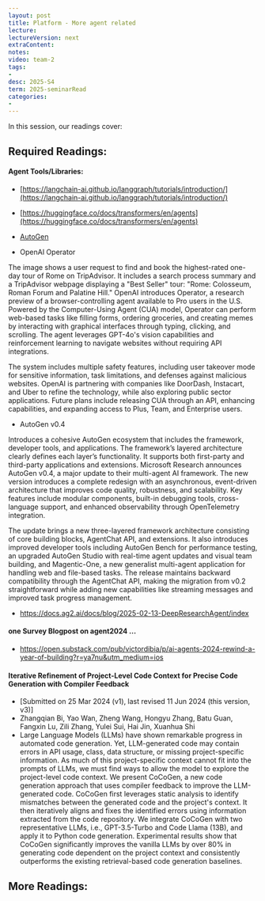```yaml
---
layout: post
title: Platform - More agent related 
lecture: 
lectureVersion: next
extraContent: 
notes: 
video: team-2
tags:
- 
desc: 2025-S4
term: 2025-seminarRead
categories:
- 
---
```



In this session, our readings cover: 

## Required Readings: 



#### Agent Tools/Libraries: 
+ [https://langchain-ai.github.io/langgraph/tutorials/introduction/](https://langchain-ai.github.io/langgraph/tutorials/introduction/)

+ [https://huggingface.co/docs/transformers/en/agents](https://huggingface.co/docs/transformers/en/agents)

+ [AutoGen](https://github.com/ag2ai/ag2?tab=readme-ov-file)

+ OpenAI Operator

The image shows a user request to find and book the highest-rated one-day tour of Rome on TripAdvisor. It includes a search process summary and a TripAdvisor webpage displaying a "Best Seller" tour: "Rome: Colosseum, Roman Forum and Palatine Hill."
OpenAI introduces Operator, a research preview of a browser-controlling agent available to Pro users in the U.S. Powered by the Computer-Using Agent (CUA) model, Operator can perform web-based tasks like filling forms, ordering groceries, and creating memes by interacting with graphical interfaces through typing, clicking, and scrolling. The agent leverages GPT-4o's vision capabilities and reinforcement learning to navigate websites without requiring API integrations.

The system includes multiple safety features, including user takeover mode for sensitive information, task limitations, and defenses against malicious websites. OpenAI is partnering with companies like DoorDash, Instacart, and Uber to refine the technology, while also exploring public sector applications. Future plans include releasing CUA through an API, enhancing capabilities, and expanding access to Plus, Team, and Enterprise users.

+ AutoGen v0.4

Introduces a cohesive AutoGen ecosystem that includes the framework, developer tools, and applications. The framework’s layered architecture clearly defines each layer’s functionality. It supports both first-party and third-party applications and extensions.
Microsoft Research announces AutoGen v0.4, a major update to their multi-agent AI framework. The new version introduces a complete redesign with an asynchronous, event-driven architecture that improves code quality, robustness, and scalability. Key features include modular components, built-in debugging tools, cross-language support, and enhanced observability through OpenTelemetry integration.

The update brings a new three-layered framework architecture consisting of core building blocks, AgentChat API, and extensions. It also introduces improved developer tools including AutoGen Bench for performance testing, an upgraded AutoGen Studio with real-time agent updates and visual team building, and Magentic-One, a new generalist multi-agent application for handling web and file-based tasks. The release maintains backward compatibility through the AgentChat API, making the migration from v0.2 straightforward while adding new capabilities like streaming messages and improved task progress management.

+  https://docs.ag2.ai/docs/blog/2025-02-13-DeepResearchAgent/index


#### one Survey Blogpost on agent2024 ...

+ https://open.substack.com/pub/victordibia/p/ai-agents-2024-rewind-a-year-of-building?r=ya7nu&utm_medium=ios


#### Iterative Refinement of Project-Level Code Context for Precise Code Generation with Compiler Feedback
+ [Submitted on 25 Mar 2024 (v1), last revised 11 Jun 2024 (this version, v3)]
+ Zhangqian Bi, Yao Wan, Zheng Wang, Hongyu Zhang, Batu Guan, Fangxin Lu, Zili Zhang, Yulei Sui, Hai Jin, Xuanhua Shi
+ Large Language Models (LLMs) have shown remarkable progress in automated code generation. Yet, LLM-generated code may contain errors in API usage, class, data structure, or missing project-specific information. As much of this project-specific context cannot fit into the prompts of LLMs, we must find ways to allow the model to explore the project-level code context. We present CoCoGen, a new code generation approach that uses compiler feedback to improve the LLM-generated code. CoCoGen first leverages static analysis to identify mismatches between the generated code and the project's context. It then iteratively aligns and fixes the identified errors using information extracted from the code repository. We integrate CoCoGen with two representative LLMs, i.e., GPT-3.5-Turbo and Code Llama (13B), and apply it to Python code generation. Experimental results show that CoCoGen significantly improves the vanilla LLMs by over 80% in generating code dependent on the project context and consistently outperforms the existing retrieval-based code generation baselines.



## More Readings: 

